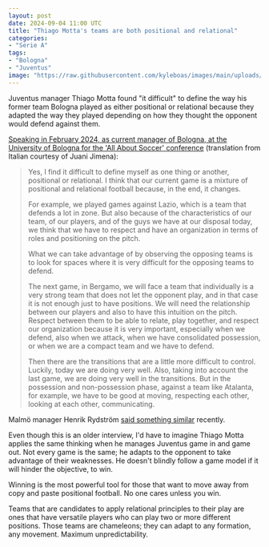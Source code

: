 ```yaml
---
layout: post
date: 2024-09-04 11:00 UTC
title: "Thiago Motta's teams are both positional and relational"
categories:
- "Serie A"
tags:
- "Bologna"
- "Juventus"
image: "https://raw.githubusercontent.com/kyleboas/images/main/uploads/2024/09/04/Image-04Sep2024_11:16:28.png"
---
```


Juventus manager Thiago Motta found "it difficult" to define the way his former team Bologna played as either positional or relational because they adapted the way they played depending on how they thought the opponent would defend against them.

<!---more--->

[Speaking in February 2024, as current manager of Bologna, at the University of Bologna for the 'All About Soccer' conference](https://x.com/jimenajuani/status/1830604384423821332?s=46&t=EwWKBMyY400eGGXYwoRkiw) (translation from Italian courtesy of Juani Jimena):

> Yes, I find it difficult to define myself as one thing or another, positional or relational. I think that our current game is a mixture of positional and relational football because, in the end, it changes. 
> 
> For example, we played games against Lazio, which is a team that defends a lot in zone. But also because of the characteristics of our team, of our players, and of the guys we have at our disposal today, we think that we have to respect and have an organization in terms of roles and positioning on the pitch. 
>  
> What we can take advantage of by observing the opposing teams is to look for spaces where it is very difficult for the opposing teams to defend.
> 
> The next game, in Bergamo, we will face a team that individually is a very strong team that does not let the opponent play, and in that case it is not enough just to have positions. We will need the relationship between our players and also to have this intuition on the pitch. Respect between them to be able to relate, play together, and respect our organization because it is very important, especially when we defend, also when we attack, when we have consolidated possession, or when we are a compact team and we have to defend.
> 
> Then there are the transitions that are a little more difficult to control. Luckily, today we are doing very well. Also, taking into account the last game, we are doing very well in the transitions. But in the possession and non-possession phase, against a team like Atalanta, for example, we have to be good at moving, respecting each other, looking at each other, communicating.

Malmö manager Henrik Rydström [said something similar](https://tacticsjournal.com/2024/08/30/fight-or-flight/) recently.

Even though this is an older interview, I'd have to imagine Thiago Motta applies the same thinking when he manages Juventus game in and game out. Not every game is the same; he adapts to the opponent to take advantage of their weaknesses. He doesn't blindly follow a game model if it will hinder the objective, to win. 

Winning is the most powerful tool for those that want to move away from copy and paste positional football. No one cares unless you win.

Teams that are candidates to apply relational principles to their play are ones that have versatile players who can play two or more different positions. Those teams are chameleons; they can adapt to any formation, any movement. Maximum unpredictability.